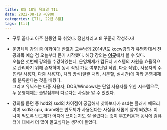 ```yaml
---
title: 8월 18일 목요일 TIL
date: 2022-08-18 +0900
categories: [TIL, 22년 8월]
tags: [til]
---
```


- 구루 끝나고 아주 한동안 푹 쉬었다. 정신차리고 til 꾸준히 작성하자!


- 운영체제 강의 중 이화여대 반효경 교수님의 2014년도 kocw강의가 유명하대서 전공과목 예습 겸 오늘부터 듣기 시작했다. 해당 강의는 [**이곳**](http://www.kocw.net/home/cview.do?cid=3646706b4347ef09)에서 볼 수 있다.  
오늘은 첫번째 강의를 수강하였는데, 운영체제가 컴퓨터 시스템의 자원을 효율적으로 관리하기 위해 존재하며 동시 작업 가능 여부(단일 작업, 다중 작업), 사용자의 수(단일 사용자, 다중 사용자), 처리 방식(일괄 처리, 시분할, 실시간)에 따라 운영체제를 분류한다는 것을 배웠다.  
그리고 유닉스는 다중 사용자, DOS/Windows는 단일 사용자를 위한 시스템으로, 두 운영체제는 출발점부터 다르다는 사실을 알 수 있었다.


- 강의를 듣던 중 hdd와 ssd의 차이점이 궁금해서 찾아보다가 ssd는 플래시 메모리이며 ssd와 cpu, dram에는 반도체가 사용된다는 사실을 새롭게 알게 되었다. 이 나이 먹도록 반도체가 어디에 쓰이는지도 잘 몰랐다는 것이 부끄러움과 동시에 컴퓨터에 대해서 더 많이 알고싶다는 생각이 들었다.
